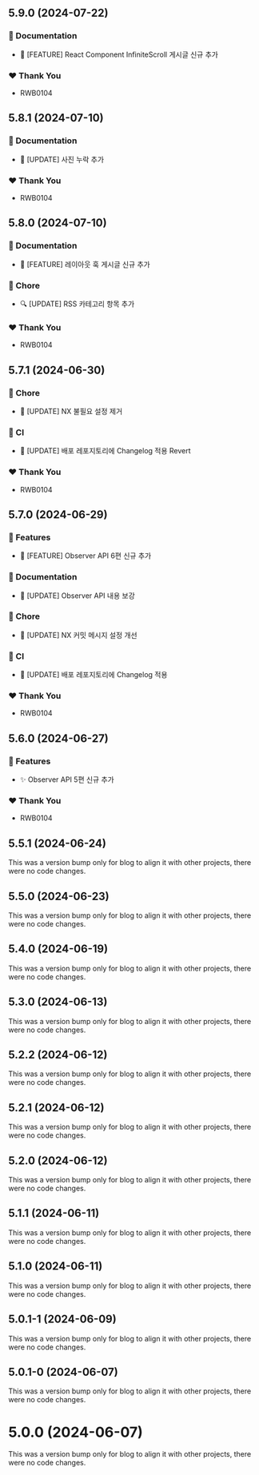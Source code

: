 ## 5.9.0 (2024-07-22)


### 📖 Documentation

- 📝 [FEATURE] React Component InfiniteScroll 게시글 신규 추가


### ❤️  Thank You

- RWB0104

## 5.8.1 (2024-07-10)


### 📖 Documentation

- 📝 [UPDATE] 사진 누락 추가


### ❤️  Thank You

- RWB0104

## 5.8.0 (2024-07-10)


### 📖 Documentation

- 📝 [FEATURE] 레이아웃 훅 게시글 신규 추가


### 🏡 Chore

- 🔍 [UPDATE] RSS 카테고리 항목 추가


### ❤️  Thank You

- RWB0104

## 5.7.1 (2024-06-30)


### 🏡 Chore

- 🔧  [UPDATE] NX 불필요 설정 제거


### 🤖 CI

- 👷 [UPDATE] 배포 레포지토리에 Changelog 적용 Revert


### ❤️  Thank You

- RWB0104

## 5.7.0 (2024-06-29)


### 🚀 Features

- 📝 [FEATURE] Observer API 6편 신규 추가


### 📖 Documentation

- 📝 [UPDATE] Observer API 내용 보강


### 🏡 Chore

- 🔧  [UPDATE] NX 커밋 메시지 설정 개선


### 🤖 CI

- 👷 [UPDATE] 배포 레포지토리에 Changelog 적용


### ❤️  Thank You

- RWB0104

## 5.6.0 (2024-06-27)


### 🚀 Features

- ✨ Observer API 5편 신규 추가


### ❤️  Thank You

- RWB0104

## 5.5.1 (2024-06-24)

This was a version bump only for blog to align it with other projects, there were no code changes.

## 5.5.0 (2024-06-23)

This was a version bump only for blog to align it with other projects, there were no code changes.

## 5.4.0 (2024-06-19)

This was a version bump only for blog to align it with other projects, there were no code changes.

## 5.3.0 (2024-06-13)

This was a version bump only for blog to align it with other projects, there were no code changes.

## 5.2.2 (2024-06-12)

This was a version bump only for blog to align it with other projects, there were no code changes.

## 5.2.1 (2024-06-12)

This was a version bump only for blog to align it with other projects, there were no code changes.

## 5.2.0 (2024-06-12)

This was a version bump only for blog to align it with other projects, there were no code changes.

## 5.1.1 (2024-06-11)

This was a version bump only for blog to align it with other projects, there were no code changes.

## 5.1.0 (2024-06-11)

This was a version bump only for blog to align it with other projects, there were no code changes.

## 5.0.1-1 (2024-06-09)

This was a version bump only for blog to align it with other projects, there were no code changes.

## 5.0.1-0 (2024-06-07)

This was a version bump only for blog to align it with other projects, there were no code changes.

# 5.0.0 (2024-06-07)

This was a version bump only for blog to align it with other projects, there were no code changes.
